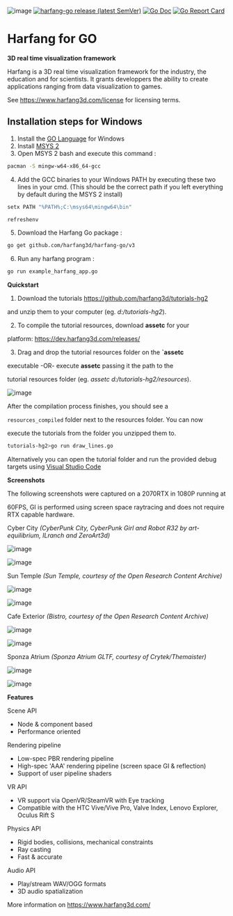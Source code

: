 ![image](https://raw.githubusercontent.com/harfang3d/image-storage/main/brand/logo_harfang3d_horizontal-512px.png)
[![harfang-go release (latest SemVer)](https://img.shields.io/github/v/release/harfang3d/harfang-go)](https://github.com/harfang3d/harfang-go/releases)
[![Go Doc](https://img.shields.io/badge/go.dev-reference-007d9c?logo=go&logoColor=white&style=flat-square)](https://pkg.go.dev/github.com/harfang3d/harfang-go)
[![Go Report Card](https://goreportcard.com/badge/github.com/harfang3d/harfang-go)](https://goreportcard.com/report/github.com/harfang3d/harfang-go)

# Harfang for GO

**3D real time visualization framework**

Harfang is a 3D real time visualization framework for the industry, the
education and for scientists. It grants developpers the ability to
create applications ranging from data visualization to games.

See <https://www.harfang3d.com/license> for licensing terms.  

## Installation steps for Windows ##

  1. Install the [GO Language](https://go.dev/dl/) for Windows
  2. Install [MSYS 2](https://go.dev/dl/)
  3. Open MSYS 2 bash and execute this command :
```bash
pacman -S mingw-w64-x86_64-gcc
```
4. Add the GCC binaries to your Windows PATH by executing these two lines in your cmd.
(This should be the correct path if you left everything by default during the MSYS 2 install)
```bash
setx PATH "%PATH%;C:\msys64\mingw64\bin"

refreshenv
```
5. Download the Harfang Go package :
```bash
go get github.com/harfang3d/harfang-go/v3
```
6. Run any harfang program :
```bash
go run example_harfang_app.go
```

**Quickstart**

1. Download the tutorials <https://github.com/harfang3d/tutorials-hg2>

and unzip them to your computer (eg. *d:/tutorials-hg2*).

2. To compile the tutorial resources, download **assetc** for your

platform: <https://dev.harfang3d.com/releases/>

3. Drag and drop the tutorial resources folder on the **\`assetc**

executable -OR- execute **assetc** passing it the path to the

tutorial resources folder (eg. *assetc d:/tutorials-hg2/resources*).

![image](https://raw.githubusercontent.com/harfang3d/image-storage/main/tutorials/assetc.gif)

After the compilation process finishes, you should see a

`resources_compiled` folder next to the resources folder. You can now

execute the tutorials from the folder you unzipped them to.

```bash
tutorials-hg2>go run draw_lines.go
```

Alternatively you can open the tutorial folder and run the provided
debug targets using [Visual Studio Code](https://code.visualstudio.com/)

**Screenshots**

The following screenshots were captured on a 2070RTX in 1080P running at

60FPS, GI is performed using screen space raytracing and does not require RTX capable hardware.

Cyber City *(CyberPunk City, CyberPunk Girl and Robot R32 by art-equilibrium, ILranch and ZeroArt3d)*

![image](https://raw.githubusercontent.com/harfang3d/image-storage/main/portfolio/3.1.1/cyber_city_aaa.png)  

![image](https://raw.githubusercontent.com/harfang3d/image-storage/main/portfolio/3.1.1/cyber_city_aaa_2.png)

Sun Temple *(Sun Temple, courtesy of the Open Research Content Archive)*

![image](https://raw.githubusercontent.com/harfang3d/image-storage/main/portfolio/2.0.111/sun_temple_aaa.png)

![image](https://raw.githubusercontent.com/harfang3d/image-storage/main/portfolio/2.0.111/sun_temple_aaa_2.png)

Cafe Exterior *(Bistro, courtesy of the Open Research Content Archive)*

![image](https://raw.githubusercontent.com/harfang3d/image-storage/main/portfolio/2.0.111/cafe_exterior_aaa.png)

![image](https://raw.githubusercontent.com/harfang3d/image-storage/main/portfolio/2.0.111/cafe_exterior_aaa_2.png)

Sponza Atrium *(Sponza Atrium GLTF, courtesy of Crytek/Themaister)*

![image](https://raw.githubusercontent.com/harfang3d/image-storage/main/portfolio/3.1.1/sponza_atrium_aaa.png)

![image](https://raw.githubusercontent.com/harfang3d/image-storage/main/portfolio/3.1.1/sponza_atrium_aaa_2.png)

**Features**

Scene API

- Node & component based
- Performance oriented

Rendering pipeline

- Low-spec PBR rendering pipeline
- High-spec \'AAA\' rendering pipeline (screen space GI & reflection)
- Support of user pipeline shaders

VR API

- VR support via OpenVR/SteamVR with Eye tracking
- Compatible with the HTC Vive/Vive Pro, Valve Index, Lenovo Explorer, Oculus Rift S

Physics API

- Rigid bodies, collisions, mechanical constraints
- Ray casting
- Fast & accurate

Audio API

- Play/stream WAV/OGG formats
- 3D audio spatialization

More information on <https://www.harfang3d.com/>
